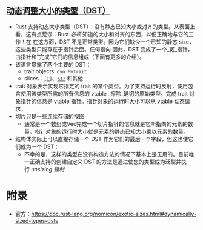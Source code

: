 
## [动态调整大小的类型（DST）](https://doc.rust-lang.org/nomicon/exotic-sizes.html#dynamically-sized-types-dsts)
- Rust 支持动态大小类型（DST）：没有静态已知大小或对齐的类型。从表面上看，这有点荒谬：Rust _必须_ 知道的大小和对齐的东西，以便正确地与它的工作！在 在这方面，DST 不是正常类型。因为它们缺少一个已知的静态 size，这些类型只能存在于指针后面。任何指向 因此，DST 变成了一个_宽_指针，由指针和“完成”它们的信息组成（下面有更多的介绍）。
- 该语言暴露了两个主要的 DST：
	- trait objects: `dyn MyTrait`  
	- slices：[`[T]`](https://doc.rust-lang.org/std/primitive.slice.html)、[`str`](https://doc.rust-lang.org/std/primitive.str.html) 和其他
- trait 对象表示实现它指定的 trait 的某个类型。为了支持运行时反射，使用包含使用该类型所需的所有信息的 vtable _擦除_确切的原始类型。完成 trait 对象指针的信息是 vtable 指针。指针对象的运行时大小可以从 vtable 动态请求。
- 切片只是一些连续存储的视图
	- 通常是一个数组或Vec完成一个切片指针的信息就是它所指向的元素的数量。指针对象的运行时大小就是元素的静态已知大小乘以元素的数量。
- 结构体实际上可以直接存储一个 DST 作为它们的最后一个字段，但这也使它们成为一个 DST：
	- 不幸的是，这样的类型在没有构造方法的情况下基本上是无用的。目前唯一正确支持的创建自定义 DST 的方法是通过使您的类型成为泛型并执行 _unsizing 强制_ ：


# 附录
- 官方：https://doc.rust-lang.org/nomicon/exotic-sizes.html#dynamically-sized-types-dsts